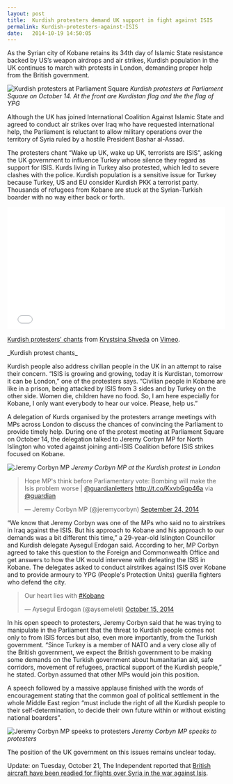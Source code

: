 ```yaml
---
layout: post
title:  Kurdish protesters demand UK support in fight against ISIS 
permalink: Kurdish-protesters-against-ISIS
date:   2014-10-19 14:50:05
---
```

As the Syrian city of Kobane retains its 34th day of Islamic State resistance backed by US’s weapon airdrops and air strikes, Kurdish population in the UK continues to march with protests in London, demanding proper help from the British government.

![Kurdish protesters at Parliament Square](https://www.dropbox.com/s/mbt8o40o05htuq7/222.jpg?dl=0)
_Kurdish protesters at Parliament Square on October 14. At the front are Kurdistan flag and the the flag of YPG_

Although the UK has joined International Coalition Against Islamic State and agreed to conduct air strikes over Iraq who have requested international help, the Parliament is reluctant to allow military operations over the territory of Syria ruled by a hostile President Bashar al-Assad.

The protesters chant “Wake up UK, wake up UK, terrorists are ISIS”, asking the UK government to influence Turkey whose silence they regard as support for ISIS. Kurds living in Turkey also protested, which led to severe clashes with the police. Kurdish population is a sensitive issue for Turkey because Turkey, US and EU consider Kurdish PKK a terrorist party. Thousands of refugees from Kobane are stuck at the Syrian-Turkish boarder with no way either back or forth.

<iframe src="//player.vimeo.com/video/109684832" width="500" height="281" frameborder="0" webkitallowfullscreen mozallowfullscreen allowfullscreen></iframe> <p><a href="http://vimeo.com/109684832">Kurdish protesters' chants</a> from <a href="http://vimeo.com/user14398107">Krystsina Shveda</a> on <a href="https://vimeo.com">Vimeo</a>.</p>
_Kurdish protest chants_

Kurdish people also address civilian people in the UK in an attempt to raise their concern. “ISIS is growing and growing, today it is Kurdistan, tomorrow it can be London,” one of the protesters says. “Civilian people in Kobane are like in a prison, being attacked by ISIS from 3 sides and by Turkey on the other side. Women die, children have no food. So, I am here especially for Kobane, I only want everybody to hear our voice. Please, help us.”

A delegation of Kurds organised by the protesters arrange meetings with MPs across London to discuss the chances of convincing the Parliament to provide timely help. During one of the protest meeting at Parliament Square on October 14, the delegation talked to Jeremy Corbyn MP for North Islington who voted against joining anti-ISIS Coalition before ISIS strikes focused on Kobane.

![Jeremy Corbyn MP](https://www.dropbox.com/s/c2hn2jsidm5xohd/333.jpg?dl=0)
_Jeremy Corbyn MP at the Kurdish protest in London_

<blockquote class="twitter-tweet" lang="en"><p>Hope MP&#39;s think before Parliamentary vote: Bombing will make the Isis problem worse | <a href="https://twitter.com/guardianletters">@guardianletters</a>&#10; <a href="http://t.co/KxvbGgp46a">http://t.co/KxvbGgp46a</a> via <a href="https://twitter.com/guardian">@guardian</a></p>&mdash; Jeremy Corbyn MP (@jeremycorbyn) <a href="https://twitter.com/jeremycorbyn/status/514703922968027137">September 24, 2014</a></blockquote>
<script async src="//platform.twitter.com/widgets.js" charset="utf-8"></script>

“We know that Jeremy Corbyn was one of the MPs who said no to airstrikes in Iraq against the ISIS. But his approach to Kobane and his approach to our demands was a bit different this time,” a 29-year-old Islington Councillor and Kurdish delegate Aysegul Erdogan said. According to her, MP Corbyn agreed to take this question to the Foreign and Commonwealth Office and get answers to how the UK would intervene with defeating the ISIS in Kobane. The delegates asked to conduct airstrikes against ISIS over Kobane and to provide armoury to YPG (People's Protection Units) guerilla fighters who defend the city.

<blockquote class="twitter-tweet" lang="en"><p>Our heart lies with <a href="https://twitter.com/hashtag/Kobane?src=hash">#Kobane</a></p>&mdash; Aysegul Erdogan (@aysemeleti) <a href="https://twitter.com/aysemeleti/status/522176567880208384">October 15, 2014</a></blockquote>
<script async src="//platform.twitter.com/widgets.js" charset="utf-8"></script>

In his open speech to protesters, Jeremy Corbyn said that he was trying to manipulate in the Parliament that the threat to Kurdish people comes not only to from ISIS forces but also, even more importantly, from the Turkish government. “Since Turkey is a member of NATO and a very close ally of the British government, we expect the British government to be making some demands on the Turkish government about humanitarian aid, safe corridors, movement of refugees, practical support of the Kurdish people,” he stated.  Corbyn assumed that other MPs would join this position.

A speech followed by a massive applause finished with the words of encouragement stating that the common goal of political settlement in the whole Middle East region “must include the right of all the Kurdish people to their self-determination, to decide their own future within or without existing national boarders”.

![Jeremy Corbyn MP speeks to protesters](https://www.dropbox.com/s/jmjeplui66y466t/444.jpg?dl=0)
_Jeremy Corbyn MP speeks to protesters_

The position of the UK government on this issues remains unclear today.

Update: on Tuesday, October 21, The Independent reported that [British aircraft have been readied for flights over Syria in the war against Isis](http://www.independent.co.uk/news/world/middle-east/uk-drones-ready-to-attack-isis-in-syriaand-iraq-9807281.html).